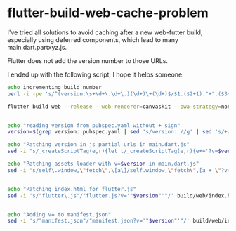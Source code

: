 # flutter-build-web-cache-problem
I've tried all solutions to avoid caching after a new web-futter build, especially using deferred components, which lead to many main.dart.partxyz.js.

Flutter does not add the version number to those URLs.

I ended up with the following script; I hope it helps someone.

```bash
echo incrementing build number
perl -i -pe 's/^(version:\s+\d+\.\d+\.)(\d+)\+(\d+)$/$1.($2+1)."+".($3+1)/e' pubspec.yaml

flutter build web --release --web-renderer=canvaskit --pwa-strategy=none


echo "reading version from pubspec.yaml without + sign"
version=$(grep version: pubspec.yaml | sed 's/version: //g' | sed 's/+//g')

echo "Patching version in js partial urls in main.dart.js"
sed -i "s/_createScriptTag(e,r){let t/_createScriptTag(e,r){e+='?v=$version';let t/g" build/web/flutter.js

echo "Patching assets loader with v=$version in main.dart.js"
sed -i "s/self\.window,\"fetch\",\[a\]/self.window,\"fetch\",[a + \"?v=$version\"]/g" build/web/main.dart.js


echo "Patching index.html for flutter.js"
sed -i 's/"flutter\.js"/"flutter.js?v='"$version"'"/' build/web/index.html


echo "Adding v= to manifest.json"
sed -i 's/"manifest.json"/"manifest.json?v='"$version"'"/' build/web/index.html

```
